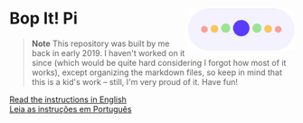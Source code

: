 <h1> Bop It! Pi
  <img align="right" alt="Project logo" src="Instructions/Logo.png" height=74px>
</h1>

> **Note**
> This repository was built by me back in early 2019. I haven't worked on it since (which would be quite hard considering I forgot how most of it works), except organizing the markdown files, so keep in mind that this is a kid's work – still, I'm very proud of it. Have fun!

[Read the instructions in English](Instructions/English.md) \
[Leia as instruções em Português](Instructions/Português.md)